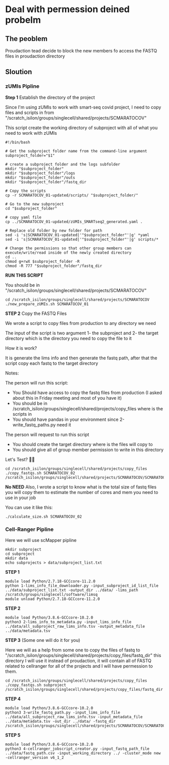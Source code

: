 # Deal with permession deined probelm 

## The peoblem 
Proudaction tead decide to block the new members fo access the FASTQ files in proudaction directory 

## Sloution 

### zUMIs Pipline 

**Step 1** Establish the directory of the project

Since I'm using zUMIs to work with smart-seq covid project, I need to copy files and scripts in from "/scratch_isilon/groups/singlecell/shared/projects/SCMARATOCOV"

This script create the working directory of subproject with all of what you need to work with zUMIs 

```{}
#!/bin/bash

# Get the subproject folder name from the command-line argument
subproject_folder="$1"

# create a subproject folder and the logs subfolder
mkdir "$subproject_folder"
mkdir "$subproject_folder"/logs
mkdir "$subproject_folder"/outs
mkdir "$subproject_folder"/fastq_dir

# Copy the scripts
cp -r SCMARATOCOV_01-updated/scripts/ "$subproject_folder/"

# Go to the new subproject
cd "$subproject_folder"

# copy yaml file
cp ../SCMARATOCOV_01-updated/zUMIs_SMARTseq2_generated.yaml .

# Replace old folder by new folder for path
sed -i 's|SCMARATOCOV_01-updated|'"$subproject_folder"'|g' *yaml
sed -i 's|SCMARATOCOV_01-updated|'"$subproject_folder"'|g' scripts/*

# Change the permissions so that other group members can execute/write/read inside of the newly created directory
cd ..
chmod g+rwX $subproject_folder -R
chmod -R 777 "$subproject_folder"/fastq_dir
```
**RUN THIS SCRIPT**

You should be in "/scratch_isilon/groups/singlecell/shared/projects/SCMARATOCOV"

```{}
cd /scratch_isilon/groups/singlecell/shared/projects/SCMARATOCOV
./new_prepare_zUMIs.sh SCMARATOCOV_01
```

**STEP 2** Copy the FASTQ Files

We wrote a script to copy files from production to any directory we need

The input of the script is two argument 1- the subproject and 2- the target directory which is the directory you need to copy the file to it

How it is work?

It is generate the lims info and then generate the fastq path, after that the script copy each fastq to the target directory

Notes:

The person will run this script:
- You Should have access to copy the fastq files from production (I asked about this in Friday meeting and most of you have it)
- You should be in /scratch_isilon/groups/singlecell/shared/projects/copy_files  where is the scripts in
- You should have pandas in your environment since 2-write_fastq_paths.py need it

The person will request to run this script

- You should create the target directory where is the files will copy to
- You should give all of group member permission to write in this directory

Let's Test? :partying_face::boom:

```{}
cd /scratch_isilon/groups/singlecell/shared/projects/copy_files
./copy_fastqs.sh SCMARATOCOV_02 /scratch_isilon/groups/singlecell/shared/projects/SCMARATOCOV/SCMARATOCOV_02/fastq_dir
```

**No NEED**
Also, I wrote a script to know what is the total size of fastq files you will copy them to estimate the number of cores and mem you need to use in your job

You can use it like this:
```{}
./calculate_size.sh SCMARATOCOV_02
```

### Cell-Ranger Pipline 

Here we will use scMapper pipline 

```{r}
mkdir subproject
cd subproject
mkdir data
echo subprojects > data/subproject_list.txt
```
**STEP 1** 
```{r}
module load Python/2.7.18-GCCcore-11.2.0
python 1-lims_info_file_downloader.py -input_subproject_id_list_file ../data/subproject_list.txt -output_dir ../data/ -lims_path /scratch/groups/singlecell/software/limsq
module unload Python/2.7.18-GCCcore-11.2.0
```

**STEP 2**

```{r}
module load Python/3.8.6-GCCcore-10.2.0
python3 2-lims_info_to_metadata.py -input_lims_info_file ../data/all_subproject_raw_lims_info.tsv -output_metadata_file ../data/metadata.tsv
```
**STEP 3** (Some one will do it for you)

Here we will as a help from some one to copy the files of fastq to "/scratch_isilon/groups/singlecell/shared/projects/copy_files/fastq_dir" this directory I will use it instead of proudaction, it will contain all of FASTQ related to cellranger for all of the projects and I will have permession to them.

```{}
cd /scratch_isilon/groups/singlecell/shared/projects/copy_files
./copy_fastqs.sh subproject /scratch_isilon/groups/singlecell/shared/projects/copy_files/fastq_dir
```

**STEP 4**

```{}
module load Python/3.8.6-GCCcore-10.2.0
python3 3-write_fastq_path.py -input_lims_info_file ../data/all_subproject_raw_lims_info.tsv -input_metadata_file ../data/metadata.tsv -out_dir ../data/ -fastq_dir /scratch_isilon/groups/singlecell/shared/projects/SCMARATOCOV/SCMARATOCOV_02/fastq_dir
```

**STEP 5**

```{}
module load Python/3.8.6-GCCcore-10.2.0
python3 4-cellranger_jobscript_creator.py -input_fastq_path_file ../data/fastq_path.csv -input_working_directory ../ -cluster_mode new -cellranger_version v6_1_2
```

